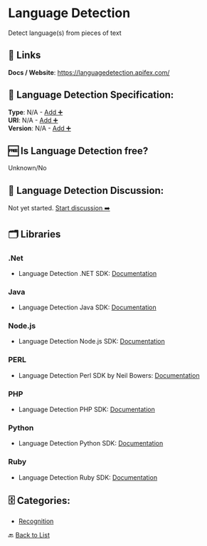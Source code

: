# Language Detection

Detect language(s) from pieces of text

##  🔗 Links
**Docs / Website**: https://languagedetection.apifex.com/

## 🧬 Language Detection Specification:
**Type**: N/A - [Add ➕](https://github.com/apis-list/apis-list/edit/main/apis/language-detection/language-detection.yaml)  
**URI**: N/A - [Add ➕](https://github.com/apis-list/apis-list/edit/main/apis/language-detection/language-detection.yaml)  
**Version**: N/A - [Add ➕](https://github.com/apis-list/apis-list/edit/main/apis/language-detection/language-detection.yaml)

## 🆓 Is Language Detection free?
 Unknown/No 

## 💬 Language Detection Discussion:
Not yet started. [Start discussion ➡️](https://github.com/apis-list/apis-list/discussions/new)

## 🗂️ Libraries
### .Net
- Language Detection .NET SDK: [Documentation](https://github.com/detectlanguage/detectlanguage-csharp)
### Java
- Language Detection Java SDK: [Documentation](https://github.com/detectlanguage/detectlanguage-java)
### Node.js
- Language Detection Node.js SDK: [Documentation](https://github.com/detectlanguage/detectlanguage-node)
### PERL
- Language Detection Perl SDK by Neil Bowers: [Documentation](https://github.com/neilb/WebService-DetectLanguage)
### PHP
- Language Detection PHP SDK: [Documentation](https://github.com/detectlanguage/detectlanguage-php)
### Python
- Language Detection Python SDK: [Documentation](https://github.com/detectlanguage/detectlanguage-python)
### Ruby
- Language Detection Ruby SDK: [Documentation](https://github.com/detectlanguage/detectlanguage-ruby)


## 🗄️ Categories:
- [Recognition](https://github.com/apis-list/apis-list#recognition-)

🔙  [Back to List](https://github.com/apis-list/apis-list)
